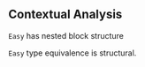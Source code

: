 ## Contextual Analysis

```Easy``` has nested block structure

```Easy``` type equivalence is structural.
